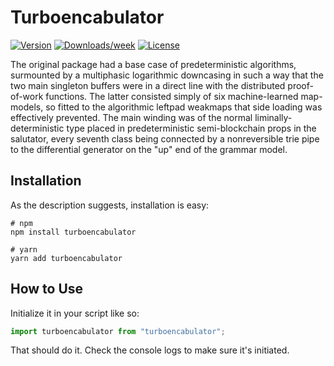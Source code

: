 # Turboencabulator

[![Version](https://img.shields.io/npm/v/turboencabulator.svg)](https://npmjs.org/package/turboencabulator)
[![Downloads/week](https://img.shields.io/npm/dw/turboencabulator.svg)](https://npmjs.org/package/turboencabulator)
[![License](https://img.shields.io/npm/l/turboencabulator.svg)](https://github.com/georgemandis/turboencabulator/blob/master/package.json)


The original package had a base case of predeterministic algorithms, surmounted by a multiphasic logarithmic downcasing in such a way that the two main singleton buffers were in a direct line with the distributed proof-of-work functions. The latter consisted simply of six machine-learned map-models, so fitted to the algorithmic leftpad weakmaps that side loading was effectively prevented. The main winding was of the normal liminally-deterministic type placed in predeterministic semi-blockchain props in the salutator, every seventh class being connected by a nonreversible trie pipe to the differential generator on the "up" end of the grammar model.

## Installation

As the description suggests, installation is easy:

```
# npm
npm install turboencabulator

# yarn
yarn add turboencabulator
```

## How to Use

Initialize it in your script like so:

```js
import turboencabulator from "turboencabulator";
```

That should do it. Check the console logs to make sure it's initiated.